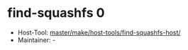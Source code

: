 # find-squashfs 0
 - Host-Tool: [master/make/host-tools/find-squashfs-host/](https://github.com/Freetz-NG/freetz-ng/tree/master/make/host-tools/find-squashfs-host/)
 - Maintainer: -

